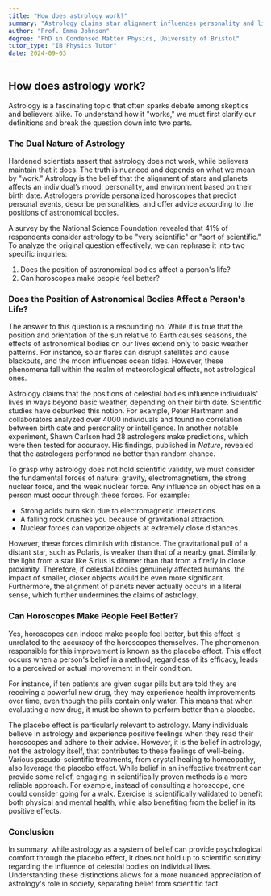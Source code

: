 ```yaml
---
title: "How does astrology work?"
summary: "Astrology claims star alignment influences personality and life events. This is scientifically false.  While celestial bodies affect weather, they don't impact individuals based on birth dates.  Horoscopes may make people feel better through the placebo effect.  Stick to scientifically proven methods for positive change."
author: "Prof. Emma Johnson"
degree: "PhD in Condensed Matter Physics, University of Bristol"
tutor_type: "IB Physics Tutor"
date: 2024-09-03
---
```


## How does astrology work?

Astrology is a fascinating topic that often sparks debate among skeptics and believers alike. To understand how it "works," we must first clarify our definitions and break the question down into two parts.

### The Dual Nature of Astrology

Hardened scientists assert that astrology does not work, while believers maintain that it does. The truth is nuanced and depends on what we mean by "work." Astrology is the belief that the alignment of stars and planets affects an individual’s mood, personality, and environment based on their birth date. Astrologers provide personalized horoscopes that predict personal events, describe personalities, and offer advice according to the positions of astronomical bodies.

A survey by the National Science Foundation revealed that 41% of respondents consider astrology to be "very scientific" or "sort of scientific." To analyze the original question effectively, we can rephrase it into two specific inquiries:

1. Does the position of astronomical bodies affect a person's life?
2. Can horoscopes make people feel better?

### Does the Position of Astronomical Bodies Affect a Person's Life?

The answer to this question is a resounding no. While it is true that the position and orientation of the sun relative to Earth causes seasons, the effects of astronomical bodies on our lives extend only to basic weather patterns. For instance, solar flares can disrupt satellites and cause blackouts, and the moon influences ocean tides. However, these phenomena fall within the realm of meteorological effects, not astrological ones.

Astrology claims that the positions of celestial bodies influence individuals' lives in ways beyond basic weather, depending on their birth date. Scientific studies have debunked this notion. For example, Peter Hartmann and collaborators analyzed over $4000$ individuals and found no correlation between birth date and personality or intelligence. In another notable experiment, Shawn Carlson had $28$ astrologers make predictions, which were then tested for accuracy. His findings, published in *Nature*, revealed that the astrologers performed no better than random chance.

To grasp why astrology does not hold scientific validity, we must consider the fundamental forces of nature: gravity, electromagnetism, the strong nuclear force, and the weak nuclear force. Any influence an object has on a person must occur through these forces. For example:

- Strong acids burn skin due to electromagnetic interactions.
- A falling rock crushes you because of gravitational attraction.
- Nuclear forces can vaporize objects at extremely close distances.

However, these forces diminish with distance. The gravitational pull of a distant star, such as Polaris, is weaker than that of a nearby gnat. Similarly, the light from a star like Sirius is dimmer than that from a firefly in close proximity. Therefore, if celestial bodies genuinely affected humans, the impact of smaller, closer objects would be even more significant. Furthermore, the alignment of planets never actually occurs in a literal sense, which further undermines the claims of astrology.

### Can Horoscopes Make People Feel Better?

Yes, horoscopes can indeed make people feel better, but this effect is unrelated to the accuracy of the horoscopes themselves. The phenomenon responsible for this improvement is known as the placebo effect. This effect occurs when a person's belief in a method, regardless of its efficacy, leads to a perceived or actual improvement in their condition.

For instance, if ten patients are given sugar pills but are told they are receiving a powerful new drug, they may experience health improvements over time, even though the pills contain only water. This means that when evaluating a new drug, it must be shown to perform better than a placebo. 

The placebo effect is particularly relevant to astrology. Many individuals believe in astrology and experience positive feelings when they read their horoscopes and adhere to their advice. However, it is the belief in astrology, not the astrology itself, that contributes to these feelings of well-being. Various pseudo-scientific treatments, from crystal healing to homeopathy, also leverage the placebo effect. While belief in an ineffective treatment can provide some relief, engaging in scientifically proven methods is a more reliable approach. For example, instead of consulting a horoscope, one could consider going for a walk. Exercise is scientifically validated to benefit both physical and mental health, while also benefiting from the belief in its positive effects.

### Conclusion

In summary, while astrology as a system of belief can provide psychological comfort through the placebo effect, it does not hold up to scientific scrutiny regarding the influence of celestial bodies on individual lives. Understanding these distinctions allows for a more nuanced appreciation of astrology's role in society, separating belief from scientific fact.
    